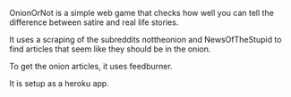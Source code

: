 OnionOrNot is a simple web game that checks how well you can tell the difference between satire and real life stories.

It uses a scraping of the subreddits nottheonion and NewsOfTheStupid to find articles that seem like they should be in the onion.

To get the onion articles, it uses feedburner.

It is setup as a heroku app.
